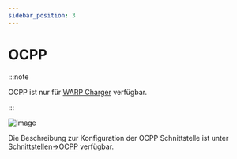 ```yaml
---
sidebar_position: 3
---
```


# OCPP

:::note

OCPP ist nur für [WARP Charger](/docs/warp_charger/introduction) verfügbar.

:::

![image](/img/interfaces/ocpp/ocpp_configuration_warp.png)

Die Beschreibung zur Konfiguration der OCPP Schnittstelle ist unter [Schnittstellen->OCPP](/docs/interfaces/ocpp) verfügbar.
